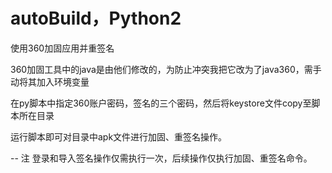 # autoBuild，Python2
使用360加固应用并重签名

360加固工具中的java是由他们修改的，为防止冲突我把它改为了java360，需手动将其加入环境变量

在py脚本中指定360账户密码，签名的三个密码，然后将keystore文件copy至脚本所在目录

运行脚本即可对目录中apk文件进行加固、重签名操作。


-- 注 
登录和导入签名操作仅需执行一次，后续操作仅执行加固、重签名命令。
